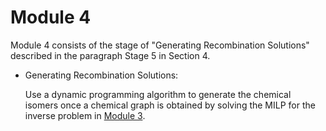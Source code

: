 # Module 4

Module 4 consists of the stage of "Generating Recombination Solutions" described in the paragraph Stage 5 in Section 4.

- Generating Recombination Solutions:

  Use a dynamic programming algorithm to generate the chemical isomers once a chemical graph is obtained by solving the MILP for the inverse problem in [Module 3](Polymer/Module_3).
